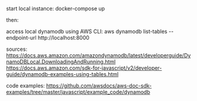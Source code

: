 start local instance:
docker-compose up

then:

access local dynamodb using AWS CLI:
aws dynamodb list-tables --endpoint-url http://localhost:8000


sources:
https://docs.aws.amazon.com/amazondynamodb/latest/developerguide/DynamoDBLocal.DownloadingAndRunning.html
https://docs.aws.amazon.com/sdk-for-javascript/v2/developer-guide/dynamodb-examples-using-tables.html

code examples: 
    https://github.com/awsdocs/aws-doc-sdk-examples/tree/master/javascript/example_code/dynamodb